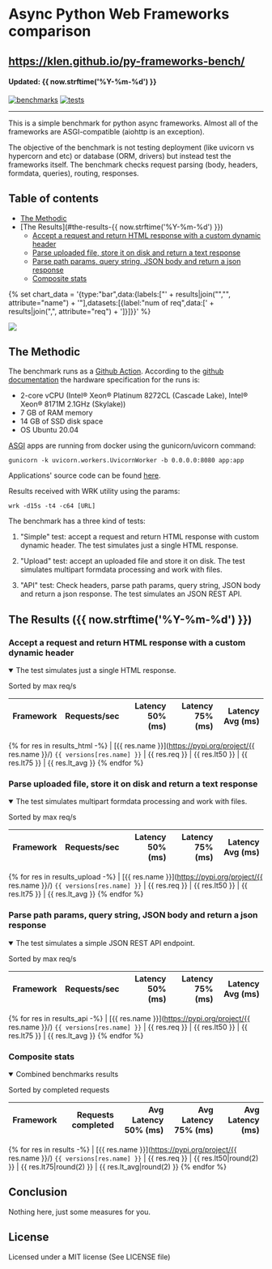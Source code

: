 # Async Python Web Frameworks comparison

https://klen.github.io/py-frameworks-bench/
----------
#### Updated: {{ now.strftime('%Y-%m-%d') }}

[![benchmarks](https://github.com/klen/py-frameworks-bench/actions/workflows/benchmarks.yml/badge.svg)](https://github.com/klen/py-frameworks-bench/actions/workflows/benchmarks.yml)
[![tests](https://github.com/klen/py-frameworks-bench/actions/workflows/tests.yml/badge.svg)](https://github.com/klen/py-frameworks-bench/actions/workflows/tests.yml)

----------

This is a simple benchmark for python async frameworks. Almost all of the
frameworks are ASGI-compatible (aiohttp is an exception).

The objective of the benchmark is not testing deployment (like uvicorn vs
hypercorn and etc) or database (ORM, drivers) but instead test the frameworks
itself. The benchmark checks request parsing (body, headers, formdata,
queries), routing, responses.

## Table of contents

* [The Methodic](#the-methodic)
* [The Results](#the-results-{{ now.strftime('%Y-%m-%d')  }})
    * [Accept a request and return HTML response with a custom dynamic header](#html)
    * [Parse uploaded file, store it on disk and return a text response](#upload)
    * [Parse path params, query string, JSON body and return a json response](#api)
    * [Composite stats ](#composite)

{% set chart_data = '{type:"bar",data:{labels:["' + results|join("\",\"", attribute="name") + '"],datasets:[{label:"num of req",data:[' + results|join(",", attribute="req") + ']}]}}' %}

<img src='https://quickchart.io/chart?width=800&height=400&c={{ chart_data|urlencode }}' />

## The Methodic

The benchmark runs as a [Github Action](https://github.com/features/actions).
According to the [github
documentation](https://docs.github.com/en/actions/using-github-hosted-runners/about-github-hosted-runners)
the hardware specification for the runs is:

* 2-core vCPU (Intel® Xeon® Platinum 8272CL (Cascade Lake), Intel® Xeon® 8171M 2.1GHz (Skylake))
* 7 GB of RAM memory
* 14 GB of SSD disk space
* OS Ubuntu 20.04

[ASGI](https://asgi.readthedocs.io/en/latest/) apps are running from docker using the gunicorn/uvicorn command:

    gunicorn -k uvicorn.workers.UvicornWorker -b 0.0.0.0:8080 app:app

Applications' source code can be found
[here](https://github.com/klen/py-frameworks-bench/tree/develop/frameworks).

Results received with WRK utility using the params:

    wrk -d15s -t4 -c64 [URL]

The benchmark has a three kind of tests:

1. "Simple" test: accept a request and return HTML response with custom dynamic
   header. The test simulates just a single HTML response.

2. "Upload" test: accept an uploaded file and store it on disk. The test
   simulates multipart formdata processing and work with files.

3. "API" test: Check headers, parse path params, query string, JSON body and return a json
   response. The test simulates an JSON REST API.


## The Results ({{ now.strftime('%Y-%m-%d') }})

<h3 id="html"> Accept a request and return HTML response with a custom dynamic header</h3>
<details open>
<summary> The test simulates just a single HTML response. </summary>

Sorted by max req/s

| Framework | Requests/sec | Latency 50% (ms) | Latency 75% (ms) | Latency Avg (ms) |
| --------- | -----------: | ---------------: | ---------------: | ---------------: |
{% for res in results_html -%}
| [{{ res.name }}](https://pypi.org/project/{{ res.name }}/) `{{ versions[res.name] }}` | {{ res.req }} | {{ res.lt50 }} | {{ res.lt75 }} | {{ res.lt_avg }}
{% endfor %}

</details>

<h3 id="upload"> Parse uploaded file, store it on disk and return a text response</h3>
<details open>
<summary> The test simulates multipart formdata processing and work with files.  </summary>

Sorted by max req/s

| Framework | Requests/sec | Latency 50% (ms) | Latency 75% (ms) | Latency Avg (ms) |
| --------- | -----------: | ---------------: | ---------------: | ---------------: |
{% for res in results_upload -%}
| [{{ res.name }}](https://pypi.org/project/{{ res.name }}/) `{{ versions[res.name] }}` | {{ res.req }} | {{ res.lt50 }} | {{ res.lt75 }} | {{ res.lt_avg }}
{% endfor %}

</details>

<h3 id="api"> Parse path params, query string, JSON body and return a json response</h3>
<details open>
<summary> The test simulates a simple JSON REST API endpoint.  </summary>

Sorted by max req/s

| Framework | Requests/sec | Latency 50% (ms) | Latency 75% (ms) | Latency Avg (ms) |
| --------- | -----------: | ---------------: | ---------------: | ---------------: |
{% for res in results_api -%}
| [{{ res.name }}](https://pypi.org/project/{{ res.name }}/) `{{ versions[res.name] }}` | {{ res.req }} | {{ res.lt50 }} | {{ res.lt75 }} | {{ res.lt_avg }}
{% endfor %}
</details>

<h3 id="composite"> Composite stats </h3>
<details open>
<summary> Combined benchmarks results</summary>

Sorted by completed requests

| Framework | Requests completed | Avg Latency 50% (ms) | Avg Latency 75% (ms) | Avg Latency (ms) |
| --------- | -----------------: | -------------------: | -------------------: | ---------------: |
{% for res in results -%}
| [{{ res.name }}](https://pypi.org/project/{{ res.name }}/) `{{ versions[res.name] }}` | {{ res.req }} | {{ res.lt50|round(2) }} | {{ res.lt75|round(2) }} | {{ res.lt_avg|round(2) }}
{% endfor %}
</details>

## Conclusion

Nothing here, just some measures for you.

## License

Licensed under a MIT license (See LICENSE file)
